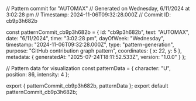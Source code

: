 // Pattern commit for "AUTOMAX"
// Generated on Wednesday, 6/11/2024 at 3:02:28 pm
// Timestamp: 2024-11-06T09:32:28.000Z
// Commit ID: cb9p3h682b

const patternCommit_cb9p3h682b = {
  id: "cb9p3h682b",
  text: "AUTOMAX",
  date: "6/11/2024",
  time: "3:02:28 pm",
  dayOfWeek: "Wednesday",
  timestamp: "2024-11-06T09:32:28.000Z",
  type: "pattern-generation",
  purpose: "GitHub contribution graph pattern",
  coordinates: {
    x: 22,
    y: 5
  },
  metadata: {
    generatedAt: "2025-07-24T18:11:52.533Z",
    version: "1.0.0"
  }
};

// Pattern data for visualization
const patternData = {
  character: "U",
  position: 86,
  intensity: 4
};

export { patternCommit_cb9p3h682b, patternData };
export default patternCommit_cb9p3h682b;
